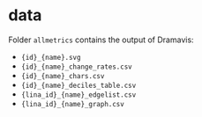# data

Folder `allmetrics` contains the output of Dramavis:

* `{id}_{name}.svg`
* `{id}_{name}_change_rates.csv`
* `{id}_{name}_chars.csv`
* `{id}_{name}_deciles_table.csv`
* `{lina_id}_{name}_edgelist.csv`
* `{lina_id}_{name}_graph.csv`
